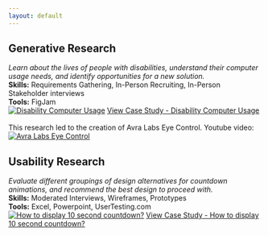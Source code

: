```yaml
---
layout: default
---
```

## Generative Research
_Learn about the lives of people with disabilities, understand their computer usage needs, and identify opportunities for a new solution.<br />_
**Skills:** Requirements Gathering, In-Person Recruiting, In-Person Stakeholder interviews<br />
**Tools:** FigJam<br />
[![Disability Computer Usage](https://github.com/rishikapadia7/uxr-portfolio/assets/3195747/0296343f-8200-4987-8a45-b50814a00a6f)](https://onedrive.live.com/view.aspx?resid=1F24325A97A0C49E!5280&ithint=file%2cpptx&wdo=2&authkey=!ACFtK_EJj5nhzDg)
[View Case Study - Disability Computer Usage](https://onedrive.live.com/view.aspx?resid=1F24325A97A0C49E!5280&ithint=file%2cpptx&wdo=2&authkey=!ACFtK_EJj5nhzDg)
<br /><br />
This research led to the creation of Avra Labs Eye Control. Youtube video:<br />
[![Avra Labs Eye Control](http://img.youtube.com/vi/qrxC0ceRO2s/0.jpg)](http://www.youtube.com/watch?v=qrxC0ceRO2s "Avra Labs Eye Control")

## Usability Research
_Evaluate different groupings of design alternatives for countdown animations, and recommend the best design to proceed with.<br />_
**Skills:** Moderated Interviews, Wireframes, Prototypes<br />
**Tools:** Excel, Powerpoint, UserTesting.com<br />
[![How to display 10 second countdown?](https://github.com/rishikapadia7/uxr-portfolio/assets/3195747/e3920f79-361a-4daa-baeb-eda8f701611f)](https://onedrive.live.com/view.aspx?resid=1F24325A97A0C49E!5287&ithint=file%2cpptx&wdo=2&authkey=!AFyoeSh2u_VF_No)
[View Case Study - How to display 10 second countdown?](https://onedrive.live.com/view.aspx?resid=1F24325A97A0C49E!5287&ithint=file%2cpptx&wdo=2&authkey=!AFyoeSh2u_VF_No)<br />
